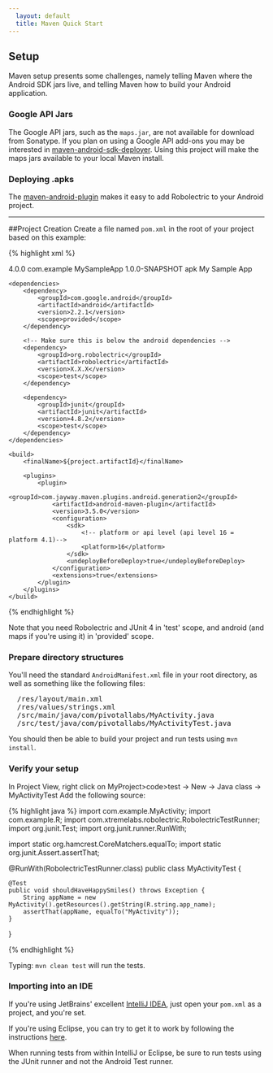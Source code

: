 ```yaml
---
  layout: default
  title: Maven Quick Start
---
```


## Setup
Maven setup presents some challenges, namely telling Maven where the Android SDK jars live, and telling Maven how to build your Android application. 

### Google API Jars
The Google API jars, such as the `maps.jar`, are not available for download from Sonatype. If you plan on using a Google API add-ons you may be interested in [maven-android-sdk-deployer](https://github.com/mosabua/maven-android-sdk-deployer). Using this project will make the maps jars available to your local Maven install. 


### Deploying .apks
The [maven-android-plugin](http://code.google.com/p/maven-android-plugin/) makes it easy to add Robolectric to your
Android project. 

----------------------

##Project Creation
Create a file named <code>pom.xml</code> in the root of your project based on this example:

{% highlight xml %}
<?xml version="1.0" encoding="UTF-8"?>
<project xmlns="http://maven.apache.org/POM/4.0.0"
 xmlns:xsi="http://www.w3.org/2001/XMLSchema-instance"
 xsi:schemaLocation="http://maven.apache.org/POM/4.0.0 http://maven.apache.org/maven-v4_0_0.xsd">
    <modelVersion>4.0.0</modelVersion>
    <groupId>com.example</groupId>
    <artifactId>MySampleApp</artifactId>
    <version>1.0.0-SNAPSHOT</version>
    <packaging>apk</packaging>
    <name>My Sample App</name>

    <dependencies>
        <dependency>
            <groupId>com.google.android</groupId>
            <artifactId>android</artifactId>
            <version>2.2.1</version>
            <scope>provided</scope>
        </dependency>

        <!-- Make sure this is below the android dependencies -->
        <dependency>
            <groupId>org.robolectric</groupId>
            <artifactId>robolectric</artifactId>
            <version>X.X.X</version>
            <scope>test</scope>
        </dependency>

        <dependency>
            <groupId>junit</groupId>
            <artifactId>junit</artifactId>
            <version>4.8.2</version>
            <scope>test</scope>
        </dependency>
    </dependencies>

    <build>
        <finalName>${project.artifactId}</finalName>

        <plugins>
            <plugin>
                <groupId>com.jayway.maven.plugins.android.generation2</groupId>
                <artifactId>android-maven-plugin</artifactId>
                <version>3.5.0</version>
                <configuration>
                    <sdk>
                        <!-- platform or api level (api level 16 = platform 4.1)-->
                        <platform>16</platform>
                    </sdk>
                    <undeployBeforeDeploy>true</undeployBeforeDeploy>
                </configuration>
                <extensions>true</extensions>
            </plugin>
        </plugins>
    </build>
</project>
{% endhighlight %}

Note that you need Robolectric and JUnit 4 in 'test' scope, and android (and maps if you're using it) in 'provided' scope.

### Prepare directory structures
You'll need the standard <code>AndroidManifest.xml</code> file in your root directory, as well as something like
the following files:
<pre>
  /res/layout/main.xml
  /res/values/strings.xml
  /src/main/java/com/pivotallabs/MyActivity.java
  /src/test/java/com/pivotallabs/MyActivityTest.java
</pre>

You should then be able to build your project and run tests using <code>mvn install</code>.

### Verify your setup
In Project View, right click on MyProject>code>test -> New -> Java class ->  MyActivityTest
Add the following source:

{% highlight java %}
import com.example.MyActivity;
import com.example.R;
import com.xtremelabs.robolectric.RobolectricTestRunner;
import org.junit.Test;
import org.junit.runner.RunWith;

import static org.hamcrest.CoreMatchers.equalTo;
import static org.junit.Assert.assertThat;

@RunWith(RobolectricTestRunner.class)
public class MyActivityTest {

    @Test
    public void shouldHaveHappySmiles() throws Exception {
        String appName = new MyActivity().getResources().getString(R.string.app_name);
        assertThat(appName, equalTo("MyActivity"));
    }
}

{% endhighlight %}

Typing: <code>mvn clean test</code> will run the tests.

### Importing into an IDE
If you're using JetBrains' excellent [IntelliJ IDEA](http://www.jetbrains.com/idea/), just open your
<code>pom.xml</code> as a project, and you're set.

If you're using Eclipse, you can try to get it to work by following the instructions [here](eclipse-quick-start.html).

When running tests from within IntelliJ or Eclipse, be sure to run tests using the JUnit runner and not the Android Test
runner.
